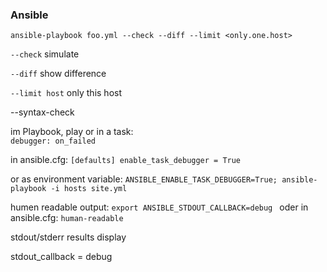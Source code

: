 ### Ansible

`ansible-playbook foo.yml --check --diff --limit <only.one.host>` 

`--check` simulate

`--diff` show difference

`--limit host` only this host

--syntax-check

im Playbook, play or in a task:  
`debugger: on_failed`

in ansible.cfg: 
`[defaults]
enable_task_debugger = True`

or as  environment variable:
`ANSIBLE_ENABLE_TASK_DEBUGGER=True; ansible-playbook -i hosts site.yml`


humen readable output: 
`export ANSIBLE_STDOUT_CALLBACK=debug `
oder in ansible.cfg:
`human-readable` 

stdout/stderr results display

stdout_callback = debug
